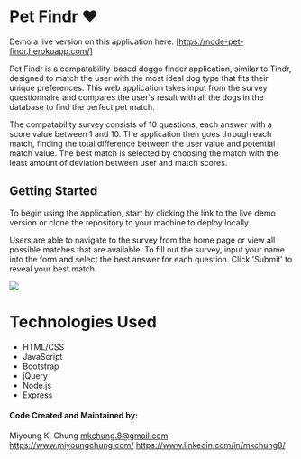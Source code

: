 # Pet Findr &hearts; 

Demo a live version on this application here: [https://node-pet-findr.herokuapp.com/]

Pet Findr is a compatability-based doggo finder application, similar to Tindr, designed to match the user with the most ideal dog type that fits their unique preferences. This web application takes input from the survey questionnaire and compares the user's result with all the dogs in the database to find the perfect pet match. 

The compatability survey consists of 10 questions, each answer with a score value between 1 and 10. The application then goes through each match, finding the total difference between the user value and potential match value. The best match is selected by choosing the match with the least amount of deviation between user and match scores. 

## Getting Started 

To begin using the application, start by clicking the link to the live demo version or clone the repository to your machine to deploy locally. 

Users are able to navigate to the survey from the home page or view all possible matches that are available. 
To fill out the survey, input your name into the form and select the best answer for each question. Click 'Submit' to reveal your best match. 

<img src = "./assets/PetFindr.gif">

# Technologies Used
* HTML/CSS
* JavaScript 
* Bootstrap
* jQuery
* Node.js
* Express

#### Code Created and Maintained by: 
Miyoung K. Chung 
mkchung.8@gmail.com
https://www.miyoungchung.com/
https://www.linkedin.com/in/mkchung8/

